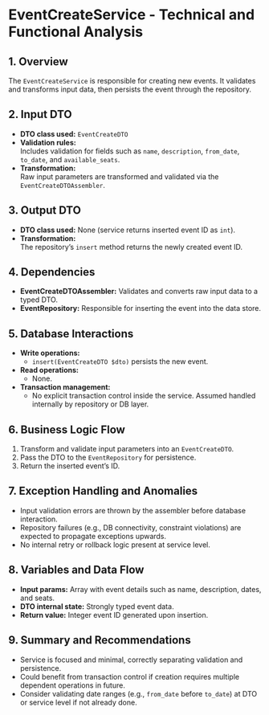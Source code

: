 # EventCreateService - Technical and Functional Analysis

## 1. Overview
The `EventCreateService` is responsible for creating new events. It validates and transforms input data, then persists the event through the repository.

## 2. Input DTO
- **DTO class used:** `EventCreateDTO`
- **Validation rules:**  
  Includes validation for fields such as `name`, `description`, `from_date`, `to_date`, and `available_seats`.
- **Transformation:**  
  Raw input parameters are transformed and validated via the `EventCreateDTOAssembler`.

## 3. Output DTO
- **DTO class used:** None (service returns inserted event ID as `int`).
- **Transformation:**  
  The repository’s `insert` method returns the newly created event ID.

## 4. Dependencies
- **EventCreateDTOAssembler:** Validates and converts raw input data to a typed DTO.
- **EventRepository:** Responsible for inserting the event into the data store.

## 5. Database Interactions
- **Write operations:**  
  - `insert(EventCreateDTO $dto)` persists the new event.
- **Read operations:**  
  - None.
- **Transaction management:**  
  - No explicit transaction control inside the service. Assumed handled internally by repository or DB layer.

## 6. Business Logic Flow
1. Transform and validate input parameters into an `EventCreateDTO`.
2. Pass the DTO to the `EventRepository` for persistence.
3. Return the inserted event’s ID.

## 7. Exception Handling and Anomalies
- Input validation errors are thrown by the assembler before database interaction.
- Repository failures (e.g., DB connectivity, constraint violations) are expected to propagate exceptions upwards.
- No internal retry or rollback logic present at service level.

## 8. Variables and Data Flow
- **Input params:** Array with event details such as name, description, dates, and seats.
- **DTO internal state:** Strongly typed event data.
- **Return value:** Integer event ID generated upon insertion.

## 9. Summary and Recommendations
- Service is focused and minimal, correctly separating validation and persistence.
- Could benefit from transaction control if creation requires multiple dependent operations in future.
- Consider validating date ranges (e.g., `from_date` before `to_date`) at DTO or service level if not already done.
